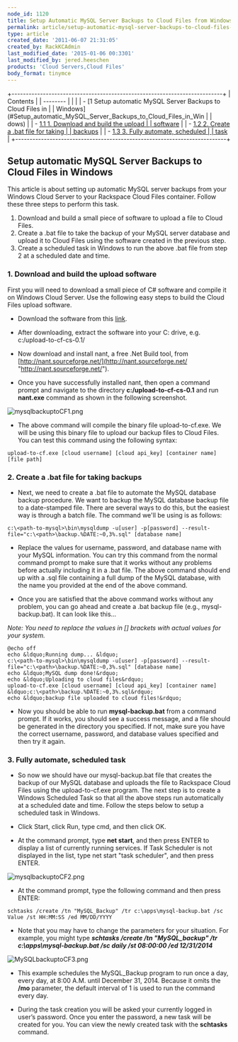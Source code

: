 ```yaml
---
node_id: 1120
title: Setup Automatic MySQL Server Backups to Cloud Files from Windows
permalink: article/setup-automatic-mysql-server-backups-to-cloud-files-from-windows
type: article
created_date: '2011-06-07 21:31:05'
created_by: RackKCAdmin
last_modified_date: '2015-01-06 00:3301'
last_modified_by: jered.heeschen
products: 'Cloud Servers,Cloud Files'
body_format: tinymce
---
```


+--------------------------------------------------------------------------+
| Contents                                                                 |
| --------                                                                 |
|                                                                          |
| -   [1 Setup automatic MySQL Server Backups to Cloud Files in            |
|     Windows](#Setup_automatic_MySQL_Server_Backups_to_Cloud_Files_in_Win |
| dows)                                                                    |
|     -   [1.1 1. Download and build the upload                            |
|         software](#1._Download_and_build_the_upload_software)            |
|     -   [1.2 2. Create a .bat file for taking                            |
|         backups](#2._Create_a_.bat_file_for_taking_backups)              |
|     -   [1.3 3. Fully automate, scheduled                                |
|         task](#3._Fully_automate.2C_scheduled_task)                      |
+--------------------------------------------------------------------------+

Setup automatic MySQL Server Backups to Cloud Files in Windows
--------------------------------------------------------------

This article is about setting up automatic MySQL server backups from
your Windows Cloud Server to your Rackspace Cloud Files container.
Follow these three steps to perform this task.

1.  Download and build a small piece of software to upload a file to
    Cloud Files.
2.  Create a .bat file to take the backup of your MySQL server database
    and upload it to Cloud Files using the software created in the
    previous step.
3.  Create a scheduled task in Windows to run the above .bat file from
    step 2 at a scheduled date and time.

### 1. Download and build the upload software

First you will need to download a small piece of C\# software and
compile it on Windows Cloud Server. Use the following easy steps to
build the Cloud Files upload software.

-   Download the software from this
    [link](http://c16281.r81.cf2.rackcdn.com/chmouel-upload-to-cf-cs-0.1-0-g79abd66.zip "http://c16281.r81.cf2.rackcdn.com/chmouel-upload-to-cf-cs-0.1-0-g79abd66.zip").

-   After downloading, extract the software into your C: drive, e.g.
    c:/upload-to-cf-cs-0.1/

-   Now download and install nant, a free .Net Build tool, from
    [http://nant.sourceforge.net/](http://nant.sourceforge.net/ "http://nant.sourceforge.net/").

-   Once you have successfully installed nant, then open a command
    prompt and navigate to the directory **c:/upload-to-cf-cs-0.1** and
    run **nant.exe** command as shown in the following screenshot.

![mysqlbackuptoCF1.png](http://c602889.r89.cf2.rackcdn.com/mysqlbackuptoCF1.png)

 

-   The above command will compile the binary file upload-to-cf.exe. We
    will be using this binary file to upload our backup files to Cloud
    Files. You can test this command using the following syntax:

<!-- -->

     
    upload-to-cf.exe [cloud username] [cloud api_key] [container name] [file path]

### 2. Create a .bat file for taking backups

-   Next, we need to create a .bat file to automate the MySQL database
    backup procedure. We want to backup the MySQL database backup file
    to a date-stamped file. There are several ways to do this, but the
    easiest way is through a batch file. The command we'll be using is
    as follows:

<!-- -->

     
    c:\<path-to-mysql>\bin\mysqldump -u[user] -p[password] --result-file="c:\<path>\backup.%DATE:~0,3%.sql" [database name]

-   Replace the values for username, password, and database name with
    your MySQL information. You can try this command from the normal
    command prompt to make sure that it works without any problems
    before actually including it in a .bat file. The above command
    should end up with a .sql file containing a full dump of the MySQL
    database, with the name you provided at the end of the above
    command.

-   Once you are satisfied that the above command works without any
    problem, you can go ahead and create a .bat backup file (e.g.,
    mysql-backup.bat). It can look like this...

*Note: You need to replace the values in [] brackets with actual values
for your system.*

     
    @echo off 
    echo &ldquo;Running dump... &ldquo;
    c:\<path-to-mysql>\bin\mysqldump -u[user] -p[password] --result-file="c:\<path>\backup.%DATE:~0,3%.sql" [database name] 
    echo &ldquo;MySQL dump done!&rdquo;
    echo &ldquo;Uploading to cloud files&rdquo;
    upload-to-cf.exe [cloud username] [cloud api_key] [container name] &ldquo;c:\<path>\backup.%DATE:~0,3%.sql&rdquo;
    echo &ldquo;backup file uploaded to cloud files!&rdquo;

-   Now you should be able to run **mysql-backup.bat** from a command
    prompt. If it works, you should see a success message, and a file
    should be generated in the directory you specified. If not, make
    sure you have the correct username, password, and database values
    specified and then try it again.

### 3. Fully automate, scheduled task

-   So now we should have our mysql-backup.bat file that creates the
    backup of our MySQL database and uploads the file to Rackspace Cloud
    Files using the upload-to-cf.exe program. The next step is to create
    a Windows Scheduled Task so that all the above steps run
    automatically at a scheduled date and time. Follow the steps below
    to setup a scheduled task in Windows.

-   Click Start, click Run, type cmd, and then click OK.

-   At the command prompt, type **net start**, and then press ENTER to
    display a list of currently running services. If Task Scheduler is
    not displayed in the list, type net start "task scheduler", and then
    press ENTER.

![mysqlbackuptoCF2.png](http://c602889.r89.cf2.rackcdn.com/mysqlbackuptoCF2.png)

-   At the command prompt, type the following command and then press
    ENTER:

<!-- -->

    schtasks /create /tn "MySQL_Backup" /tr c:\apps\mysql-backup.bat /sc Value /st HH:MM:SS /ed MM/DD/YYYY

-   Note that you may have to change the parameters for your situation.
    For example, you might type ***schtasks /create /tn "MySQL\_backup"
    /tr c:\\apps\\mysql-backup.bat /sc daily /st 08:00:00 /ed
    12/31/2014***

![MySQLbackuptoCF3.png](http://c602889.r89.cf2.rackcdn.com/MySQLbackuptoCF3.png)

-   This example schedules the MySQL\_Backup program to run once a day,
    every day, at 8:00 A.M. until December 31, 2014. Because it omits
    the **/mo** parameter, the default interval of 1 is used to run the
    command every day.

-   During the task creation you will be asked your currently logged in
    user&rsquo;s password. Once you enter the password, a new task will be
    created for you. You can view the newly created task with the
    **schtasks** command.


